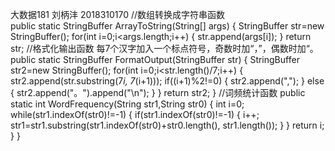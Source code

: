 大数据181 刘柄沣 2018310170
//数组转换成字符串函数	
	public static StringBuffer ArrayToString(String[] args) {
		StringBuffer str=new StringBuffer();
		for(int i=0;i<args.length;i++) {
			str.append(args[i]);
		}
		return str;
	//格式化输出函数  每7个汉字加入一个标点符号，奇数时加“，”，偶数时加“。
	public static StringBuffer FormatOutput(StringBuffer str) {
		StringBuffer str2=new StringBuffer();
		for(int i=0;i<str.length()/7;i++) {
			str2.append(str.substring(7*i, 7*(i+1)));
			if((i+1)%2!=0) {
				str2.append(",");
			}
			else {
				str2.append("。").append("\n");
			}
		}
		return str2;
	}
  //词频统计函数
	public static int WordFrequency(String str1,String str0) {
		int i=0;
		while(str1.indexOf(str0)!=-1) {
			if(str1.indexOf(str0)!=-1) {
				i++;
				str1=str1.substring(str1.indexOf(str0)+str0.length(), str1.length());
			}
		}
		return i;
	}
}
